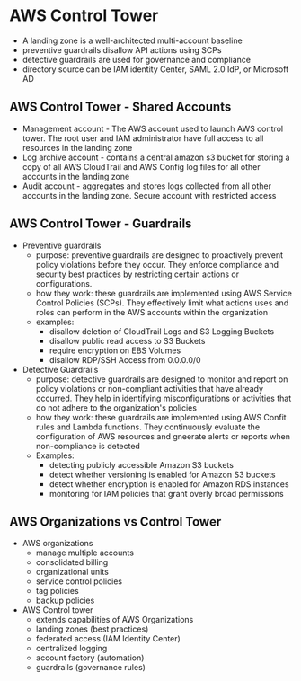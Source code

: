 # AWS Control Tower

- A landing zone is a well-architected multi-account baseline
- preventive guardrails disallow API actions using SCPs
- detective guardrails are used for governance and compliance
- directory source can be IAM identity Center, SAML 2.0 IdP, or Microsoft AD

## AWS Control Tower - Shared Accounts

- Management account - The AWS account used to launch AWS control tower. The root user and IAM administrator have full access to all resources in the landing zone
- Log archive account - contains a central amazon s3 bucket for storing a copy of all AWS CloudTrail and AWS Config log files for all other accounts in the landing zone
- Audit account - aggregates and stores logs collected from all other accounts in the landing zone. Secure account with restricted access

## AWS Control Tower - Guardrails

- Preventive guardrails
  - purpose: preventive guardrails are designed to proactively prevent policy violations before they occur. They enforce compliance and security best practices by restricting certain actions or configurations.
  - how they work: these guardrails are implemented using AWS Service Control Policies (SCPs). They effectively limit what actions uses and roles can perform in the AWS accounts within the organization
  - examples:
    - disallow deletion of CloudTrail Logs and S3 Logging Buckets
    - disallow public read access to S3 Buckets
    - require encryption on EBS Volumes
    - disallow RDP/SSH Access from 0.0.0.0/0
- Detective Guardrails
  - purpose: detective guardrails are designed to monitor and report on policy violations or non-compliant activities that have already occurred. They help in identifying misconfigurations or activities that do not adhere to the organization's policies
  - how they work: these guardrails are implemented using AWS Confit rules and Lambda functions. They continuously evaluate the configuration of AWS resources and gneerate alerts or reports when non-compliance is detected
  - Examples:
    - detecting publicly accessible Amazon S3 buckets
    - detect whether versioning is enabled for Amazon S3 buckets
    - detect whether encryption is enabled for Amazon RDS instances
    - monitoring for IAM policies that grant overly broad permissions

## AWS Organizations vs Control Tower

- AWS organizations
  - manage multiple accounts
  - consolidated billing
  - organizational units
  - service control policies
  - tag policies
  - backup policies
- AWS Control tower
  - extends capabilities of AWS Organizations
  - landing zones (best practices)
  - federated access (IAM Identity Center)
  - centralized logging
  - account factory (automation)
  - guardrails (governance rules)
